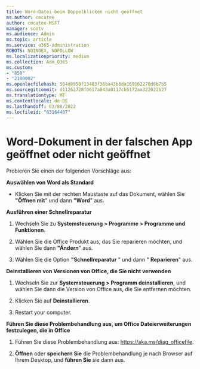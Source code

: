```yaml
---
title: Word-Datei beim Doppelklicken nicht geöffnet
ms.author: cmcatee
author: cmcatee-MSFT
manager: scotv
ms.audience: Admin
ms.topic: article
ms.service: o365-administration
ROBOTS: NOINDEX, NOFOLLOW
ms.localizationpriority: medium
ms.collection: Adm_O365
ms.custom:
- "850"
- "2100002"
ms.openlocfilehash: 564d8950f13483f36ba43b6da169162270d6b7b5
ms.sourcegitcommit: d11262728f0617a843a0117cb5172aa322022b27
ms.translationtype: MT
ms.contentlocale: de-DE
ms.lasthandoff: 03/08/2022
ms.locfileid: "63164407"
---
```

# <a name="word-document-opened-in-the-wrong-app-or-didnt-open"></a>Word-Dokument in der falschen App geöffnet oder nicht geöffnet

Probieren Sie einen der folgenden Vorschläge aus:

**Auswählen von Word als Standard**

- Klicken Sie mit der rechten Maustaste auf das Dokument, wählen Sie **"Öffnen mit**" und dann **"Word**" aus.

**Ausführen einer Schnellreparatur**

1. Wechseln Sie zu **Systemsteuerung > Programme > Programme und Funktionen**.

2. Wählen Sie die Office Produkt aus, das Sie reparieren möchten, und wählen Sie dann **"Ändern**" aus.

3. Wählen Sie die Option **"Schnellreparatur** " und dann " **Reparieren**" aus.

**Deinstallieren von Versionen von Office, die Sie nicht verwenden**

1. Wechseln Sie zur **Systemsteuerung > Programm deinstallieren**, und wählen Sie dann die Version von Office aus, die Sie entfernen möchten.

2. Klicken Sie auf **Deinstallieren**.

3. Restart your computer.

**Führen Sie diese Problembehandlung aus, um Office Dateierweiterungen festzulegen, die in Office**

1. Führen Sie diese Problembehandlung aus: https://aka.ms/diag_officefile.

2. **Öffnen** oder **speichern Sie** die Problembehandlung je nach Browser auf Ihrem Desktop, und **führen Sie** sie dann aus.
